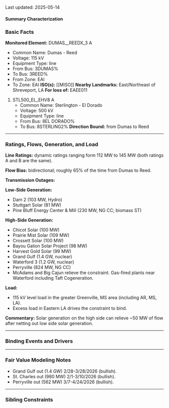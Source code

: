 Last updated: 2025-05-14
#### Summary Characterization
### Basic Facts
**Monitored Element:** DUMAS__REEDX_3 A
- Common Name: Dumas - Reed
- Voltage: 115 kV
- Equipment Type: line
- From Bus: 3DUMAS%
- To Bus: 3REED%
- From Zone: EAI
- To Zone: EAI
**ISO(s):** [[MISO]]
**Nearby Landmarks:** East/Northeast of Shreveport, LA
**For loss of:** EAEE011
1. STL500_EL_EHV8 A
    - Common Name: Sterlington - El Dorado
    - Voltage: 500 kV
	- Equipment Type: line
    - From Bus: 8EL DORADO%
    - To Bus: 8STERLING2%
**Direction Bound:** from Dumas to Reed

---
### Ratings, Flows, Generation, and Load
**Line Ratings:** dynamic ratings ranging form 112 MW to 145 MW (both ratings A and B are the same).

**Flow Bias:** bidirectional; roughly 65% of the time from Dumas to Reed.

**Transmission Outages:**

**Low-Side Generation:**
- Dam 2 (103 MW, Hydro)
- Stuttgart Solar (81 MW)
- Pine Bluff Energy Center & Mill (230 MW, NG CC; biomass ST)

**High-Side Generation:**
- Chicot Solar (100 MW)
- Prairie Mist Solar (109 MW)
- Crossett Solar (100 MW)
- Bayou Galion Solar Project (98 MW)
- Harvest Gold Solar (99 MW)
- Grand Gulf (1.4 GW, nuclear)
- Waterford 3 (1.2 GW, nuclear)
- Perryville (824 MW, NG CC)
- McAdams and Big Cajun relieve the constraint.
Gas-fired plants near Waterford including Taft Cogeneration.

**Load:**
- 115 kV level load in the greater Greenville, MS area (including AR, MS, LA).
- Excess load in Eastern LA drives the constraint to bind.

**Commentary:**
Solar generation on the high side can relieve ~50 MW of flow after netting out low side solar generation.

---
### Binding Events and Drivers

---
### Fair Value Modeling Notes
- Grand Gulf out (1.4 GW) 2/28-3/28/2026 (bullish).
- St. Charles out (980 MW) 2/1-3/10/2026 (bullish).
- Perryville out (562 MW) 3/7-4/24/2026 (bullish).

---
### Sibling Constraints
